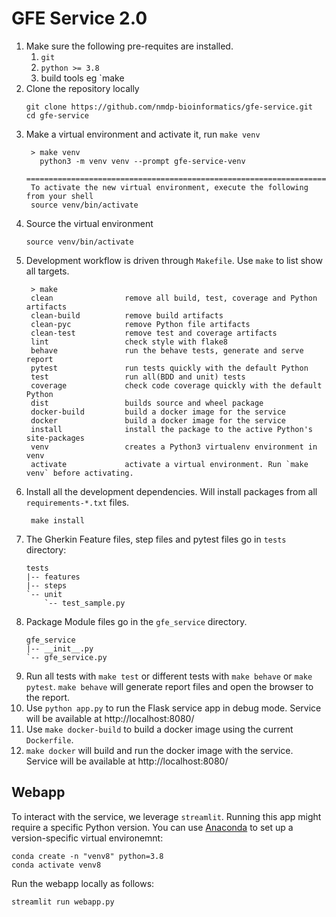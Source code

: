 GFE Service 2.0
===================

1. Make sure the following pre-requites are installed.
   1. `git`
   2. `python >= 3.8`
   3. build tools eg `make
2. Clone the repository locally
    ```shell
    git clone https://github.com/nmdp-bioinformatics/gfe-service.git
    cd gfe-service
    ```
3. Make a virtual environment and activate it, run `make venv`
   ```shell
    > make venv
      python3 -m venv venv --prompt gfe-service-venv
      =====================================================================
    To activate the new virtual environment, execute the following from your shell
    source venv/bin/activate
   ```
4. Source the virtual environment
   ```shell
   source venv/bin/activate
   ```
5. Development workflow is driven through `Makefile`. Use `make` to list show all targets.
   ```
    > make
    clean                remove all build, test, coverage and Python artifacts
    clean-build          remove build artifacts
    clean-pyc            remove Python file artifacts
    clean-test           remove test and coverage artifacts
    lint                 check style with flake8
    behave               run the behave tests, generate and serve report
    pytest               run tests quickly with the default Python
    test                 run all(BDD and unit) tests
    coverage             check code coverage quickly with the default Python
    dist                 builds source and wheel package
    docker-build         build a docker image for the service
    docker               build a docker image for the service
    install              install the package to the active Python's site-packages
    venv                 creates a Python3 virtualenv environment in venv
    activate             activate a virtual environment. Run `make venv` before activating.
   ```
6. Install all the development dependencies. Will install packages from all `requirements-*.txt` files.
   ```shell
    make install
   ```
7. The Gherkin Feature files, step files and pytest files go in `tests` directory:
    ```
    tests
    |-- features
    |-- steps
    `-- unit
        `-- test_sample.py
    ```
8. Package Module files go in the `gfe_service` directory.
    ```
    gfe_service
    |-- __init__.py
    `-- gfe_service.py
    ```
9. Run all tests with `make test` or different tests with `make behave` or `make pytest`. `make behave` will generate report files and open the browser to the report.
10. Use `python app.py` to run the Flask service app in debug mode. Service will be available at http://localhost:8080/
11. Use `make docker-build` to build a docker image using the current `Dockerfile`.
12. `make docker` will build and run the docker image with the service.  Service will be available at http://localhost:8080/

## Webapp

To interact with the service, we leverage `streamlit`. Running this app might require a specific Python version. You can use [Anaconda](https://www.anaconda.com/products/distribution) to set up a version-specific virtual environemnt:
```
conda create -n "venv8" python=3.8
conda activate venv8
```

Run the webapp locally as follows:
```
streamlit run webapp.py
```
